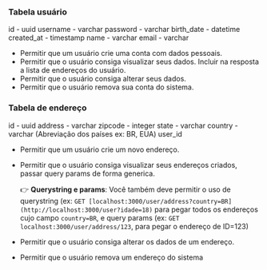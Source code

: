 ### Tabela usuário
id - uuid
username - varchar
password - varchar
birth_date - datetime
created_at - timestamp
name - varchar
email - varchar

- Permitir que um usuário crie uma conta com dados pessoais.
- Permitir que o usuário consiga visualizar seus dados. Incluir na resposta a lista de endereços do usuário.
- Permitir que o usuário consiga alterar seus dados.
- Permitir que o usuário remova sua conta do sistema.

### Tabela de endereço
id - uuid
address - varchar
zipcode - integer
state - varchar
country - varchar (Abreviação dos países ex: BR, EUA)
user_id

- Permitir que um usuário crie um novo endereço.
- Permitir que o usuário consiga visualizar seus endereços criados, passar query params de forma generica.
    
    
  👉 **Querystring e params**: Você também deve permitir o uso de querystring (ex: `GET [localhost:3000/user/address?country=BR](http://localhost:3000/user?idade=18)` para pegar todos os endereços cujo campo `country=BR`, e query params (ex: `GET localhost:3000/user/address/123`, para pegar o endereço de ID=123)
   
    
- Permitir que o usuário consiga alterar os dados de um endereço.
- Permitir que o usuário remova um endereço do sistema